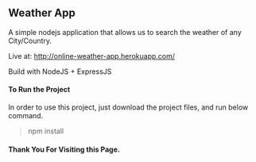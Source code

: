 ## Weather App 
A simple nodejs application that allows us to search the weather of any City/Country.

Live at: http://online-weather-app.herokuapp.com/

Build with NodeJS + ExpressJS

#### To Run the Project
In order to use this project, just download the project files, and run below command.

> npm install

#### Thank You For Visiting this Page. 


